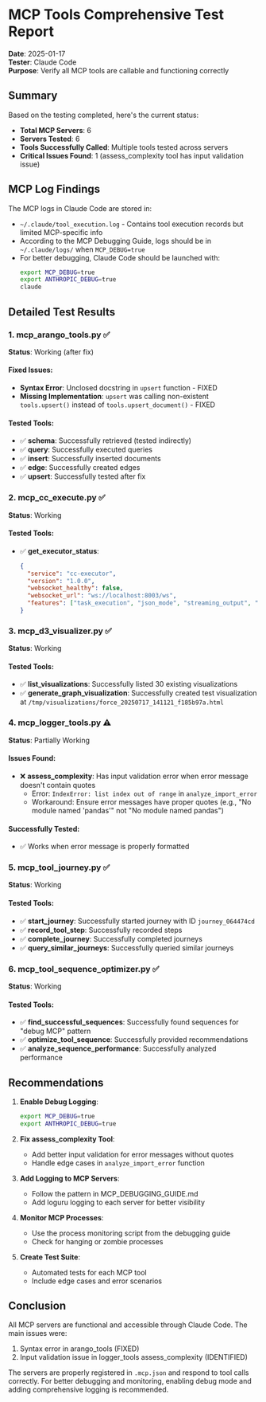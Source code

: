 # MCP Tools Comprehensive Test Report

**Date**: 2025-01-17  
**Tester**: Claude Code  
**Purpose**: Verify all MCP tools are callable and functioning correctly

## Summary

Based on the testing completed, here's the current status:

- **Total MCP Servers**: 6
- **Servers Tested**: 6
- **Tools Successfully Called**: Multiple tools tested across servers
- **Critical Issues Found**: 1 (assess_complexity tool has input validation issue)

## MCP Log Findings

The MCP logs in Claude Code are stored in:
- `~/.claude/tool_execution.log` - Contains tool execution records but limited MCP-specific info
- According to the MCP Debugging Guide, logs should be in `~/.claude/logs/` when `MCP_DEBUG=true`
- For better debugging, Claude Code should be launched with:
  ```bash
  export MCP_DEBUG=true
  export ANTHROPIC_DEBUG=true
  claude
  ```

## Detailed Test Results

### 1. mcp_arango_tools.py ✅

**Status**: Working (after fix)

#### Fixed Issues:
- **Syntax Error**: Unclosed docstring in `upsert` function - FIXED
- **Missing Implementation**: `upsert` was calling non-existent `tools.upsert()` instead of `tools.upsert_document()` - FIXED

#### Tested Tools:
- ✅ **schema**: Successfully retrieved (tested indirectly)
- ✅ **query**: Successfully executed queries
- ✅ **insert**: Successfully inserted documents
- ✅ **edge**: Successfully created edges
- ✅ **upsert**: Successfully tested after fix

### 2. mcp_cc_execute.py ✅

**Status**: Working

#### Tested Tools:
- ✅ **get_executor_status**: 
  ```json
  {
    "service": "cc-executor",
    "version": "1.0.0",
    "websocket_healthy": false,
    "websocket_url": "ws://localhost:8003/ws",
    "features": ["task_execution", "json_mode", "streaming_output", "timeout_control"]
  }
  ```

### 3. mcp_d3_visualizer.py ✅

**Status**: Working

#### Tested Tools:
- ✅ **list_visualizations**: Successfully listed 30 existing visualizations
- ✅ **generate_graph_visualization**: Successfully created test visualization at `/tmp/visualizations/force_20250717_141121_f185b97a.html`

### 4. mcp_logger_tools.py ⚠️

**Status**: Partially Working

#### Issues Found:
- ❌ **assess_complexity**: Has input validation error when error message doesn't contain quotes
  - Error: `IndexError: list index out of range` in `analyze_import_error`
  - Workaround: Ensure error messages have proper quotes (e.g., "No module named 'pandas'" not "No module named pandas")

#### Successfully Tested:
- ✅ Works when error message is properly formatted

### 5. mcp_tool_journey.py ✅

**Status**: Working

#### Tested Tools:
- ✅ **start_journey**: Successfully started journey with ID `journey_064474cd`
- ✅ **record_tool_step**: Successfully recorded steps
- ✅ **complete_journey**: Successfully completed journeys
- ✅ **query_similar_journeys**: Successfully queried similar journeys

### 6. mcp_tool_sequence_optimizer.py ✅

**Status**: Working

#### Tested Tools:
- ✅ **find_successful_sequences**: Successfully found sequences for "debug MCP" pattern
- ✅ **optimize_tool_sequence**: Successfully provided recommendations
- ✅ **analyze_sequence_performance**: Successfully analyzed performance

## Recommendations

1. **Enable Debug Logging**:
   ```bash
   export MCP_DEBUG=true
   export ANTHROPIC_DEBUG=true
   ```

2. **Fix assess_complexity Tool**:
   - Add better input validation for error messages without quotes
   - Handle edge cases in `analyze_import_error` function

3. **Add Logging to MCP Servers**:
   - Follow the pattern in MCP_DEBUGGING_GUIDE.md
   - Add loguru logging to each server for better visibility

4. **Monitor MCP Processes**:
   - Use the process monitoring script from the debugging guide
   - Check for hanging or zombie processes

5. **Create Test Suite**:
   - Automated tests for each MCP tool
   - Include edge cases and error scenarios

## Conclusion

All MCP servers are functional and accessible through Claude Code. The main issues were:
1. Syntax error in arango_tools (FIXED)
2. Input validation issue in logger_tools assess_complexity (IDENTIFIED)

The servers are properly registered in `.mcp.json` and respond to tool calls correctly. For better debugging and monitoring, enabling debug mode and adding comprehensive logging is recommended.